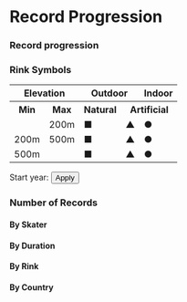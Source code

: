 # Record Progression

<div id = "navigation"></div>

### Record progression

<div id = "record_table"></div>

### Rink Symbols
<table id = "rink_type">
<tr><th colspan = 2>Elevation</th>
    <th colspan = 2>Outdoor</th>
    <th>Indoor</th></tr>
<tr><th>Min</th>
    <th>Max</th>
    <th>Natural</th>
    <th colspan = 2>Artificial</th></tr>
<tr class = 'low'>
    <td></td>
    <td>200m</td>
    <td class = 'symbol'>&#x25A0;</td>
    <td class = 'symbol'>&#x25B2;</td>
    <td class = 'symbol'>&#x25CF;</td></tr>
<tr class = 'middle'>
    <td>200m</td>
    <td>500m</td>
    <td class = 'symbol'>&#x25A0;</td>
    <td class = 'symbol'>&#x25B2;</td>
    <td class = 'symbol'>&#x25CF;</td></tr>
<tr class = 'high'>
    <td>500m</td>
    <td></td>
    <td class = 'symbol'>&#x25A0;</td>
    <td class = 'symbol'>&#x25B2;</td>
    <td class = 'symbol'>&#x25CF;</td></tr>
</table>

<canvas id = "record_chart"></canvas>

Start year: <span id = 'start_year_span'></span>
<button type = 'button' onclick = 'load_chart ()'>Apply</button>

<h3 class = "number-of-records-header">Number of Records</h3>

<div class = "number-of-records">

<div class = "col-1">
<h4> By Skater </h4>
<div id = "skater_count" class = "padded"></div>
</div>

<div class = "col-2">
<h4> By Duration </h4>
<div id = "duration_count" class = "padded"></div>
</div>

<div class = "col-3">
<h4> By Rink </h4>
<div id = "rink_count" class = "padded"></div>
</div>

<div class = "col-4">
<h4> By Country </h4>
<div id = "country_count" class = "padded"></div>
</div>
</div>
